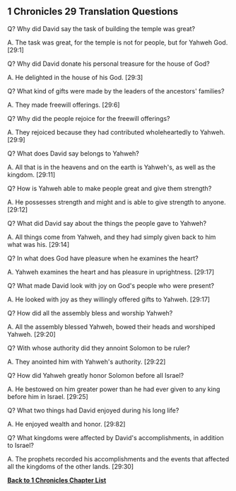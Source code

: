 ## 1 Chronicles 29 Translation Questions ##

Q? Why did David say the task of building the temple was great?

A. The task was great, for the temple is not for people, but for Yahweh God. [29:1]

Q? Why did David donate his personal treasure for the house of God?

A. He delighted in the house of his God. [29:3]

Q? What kind of gifts were made by the leaders of the ancestors' families?

A. They made freewill offerings. [29:6]

Q? Why did the people rejoice for the freewill offerings?

A. They rejoiced because they had contributed wholeheartedly to Yahweh. [29:9]

Q? What does David say belongs to Yahweh?

A. All that is in the heavens and on the earth is Yahweh's, as well as the kingdom. [29:11]

Q? How is Yahweh able to make people great and give them strength?

A. He possesses strength and might and is able to give strength to anyone. [29:12]

Q? What did David say about the things the people gave to Yahweh?

A. All things come from Yahweh, and they had simply given back to him what was his. [29:14]

Q? In what does God have pleasure when he examines the heart?

A. Yahweh examines the heart and has pleasure in uprightness. [29:17]

Q? What made David look with joy on God's people who were present?

A. He looked with joy as they willingly offered gifts to Yahweh. [29:17]

Q? How did all the assembly bless and worship Yahweh?

A. All the assembly blessed Yahweh, bowed their heads and worshiped Yahweh. [29:20]

Q? With whose authority did they annoint Solomon to be ruler?

A. They anointed him with Yahweh's authority. [29:22]

Q? How did Yahweh greatly honor Solomon before all Israel?

A. He bestowed on him greater power than he had ever given to any king before him in Israel. [29:25]

Q? What two things had David enjoyed during his long life?

A. He enjoyed wealth and honor. [29:82]

Q? What kingdoms were affected by David's accomplishments, in addition to Israel?

A. The prophets recorded his accomplishments and the events that affected all the kingdoms of the other lands. [29:30]

__[Back to 1 Chronicles Chapter List](./)__

